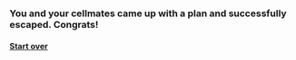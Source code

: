 ### You and your cellmates came up with a plan and successfully escaped. Congrats!
#### [Start over](../beginning/beginning.md)